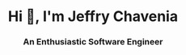 <h1 align="center">Hi 👋, I'm Jeffry Chavenia</h1>
<h3 align="center">An Enthusiastic Software Engineer</h3>

